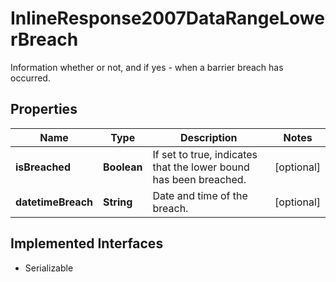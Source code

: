 

# InlineResponse2007DataRangeLowerBreach

Information whether or not, and if yes - when a barrier breach has occurred.

## Properties

Name | Type | Description | Notes
------------ | ------------- | ------------- | -------------
**isBreached** | **Boolean** | If set to true, indicates that the lower bound has been breached. |  [optional]
**datetimeBreach** | **String** | Date and time of the breach. |  [optional]


## Implemented Interfaces

* Serializable


